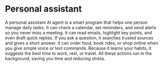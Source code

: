 # Personal assistant

A personal assistant AI agent is a smart program that helps one person manage daily tasks. It can check a calendar, set reminders, and send alerts so you never miss a meeting. It can read emails, highlight key points, and even draft quick replies. If you ask a question, it searches trusted sources and gives a short answer. It can order food, book rides, or shop online when you give simple voice or text commands. Because it learns your habits, it suggests the best time to work, rest, or travel. All these actions run in the background, saving you time and reducing stress.